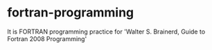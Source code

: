 # fortran-programming
It is FORTRAN programming practice for 'Walter S. Brainerd, Guide to Fortran 2008 Programming'
